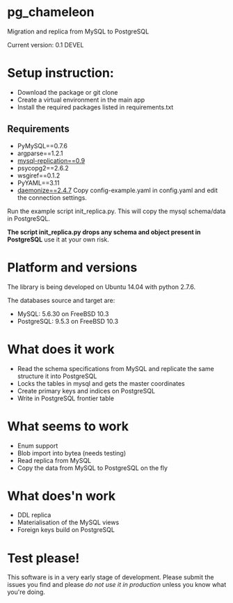 pg_chameleon
============

Migration and replica from MySQL to PostgreSQL

Current version: 0.1 DEVEL

# Setup instruction: 

* Download the package or git clone
* Create a virtual environment in the main app
* Install the required packages listed in requirements.txt 

## Requirements
* PyMySQL==0.7.6
* argparse==1.2.1
* [mysql-replication==0.9](https://github.com/noplay/python-mysql-replication)
* psycopg2==2.6.2
* wsgiref==0.1.2
* PyYAML==3.11
* [daemonize==2.4.7](https://pypi.python.org/pypi/daemonize/)
Copy config-example.yaml in config.yaml and edit the connection settings.

Run the example script init_replica.py. This will copy the mysql schema/data in PostgreSQL. 

**The script init_replica.py drops any schema and object present in PostgreSQL** use it at your own risk.

# Platform and versions

The library is being developed on Ubuntu 14.04 with python 2.7.6.

The databases source and target are:

* MySQL: 5.6.30 on FreeBSD 10.3
* PostgreSQL: 9.5.3 on FreeBSD 10.3
  
# What does it work
 * Read the schema specifications from MySQL and replicate the same structure it into PostgreSQL
  * Locks the tables in mysql and gets the master coordinates
 * Create primary keys and indices on PostgreSQL
 * Write in PostgreSQL frontier table
 
 
# What seems to work
 * Enum support
 * Blob import into bytea (needs testing)
 * Read replica from MySQL
 * Copy the data from MySQL to PostgreSQL on the fly
 
 
# What does'n work
  * DDL replica 
  * Materialisation of the MySQL views
  * Foreign keys build on PostgreSQL

# Test please!

This software is in a very early stage of development. 
Please submit the issues you find and please *do not use it in production* unless you know what you're doing.

